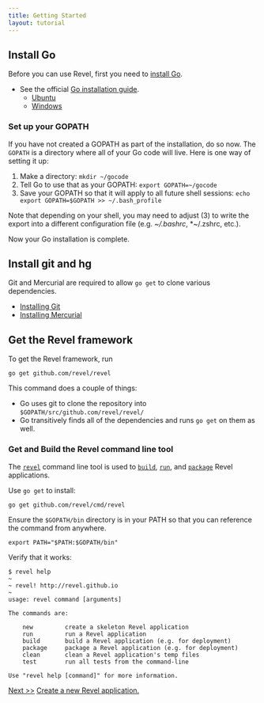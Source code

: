 ```yaml
---
title: Getting Started
layout: tutorial
---
```



## Install Go

Before you can use Revel, first you need to [install Go](http://golang.org/doc/install).

- See the official [Go installation guide](https://golang.org/doc/install).
    - [Ubuntu](https://github.com/golang/go/wiki/Ubuntu)
    - [Windows](https://golang.org/doc/install#windows)

### Set up your GOPATH

If you have not created a GOPATH as part of the installation, do so now. The `GOPATH`
is a directory where all of your Go code will live. Here is one way of setting it up:

1. Make a directory: `mkdir ~/gocode`
2. Tell Go to use that as your GOPATH: `export GOPATH=~/gocode`
3. Save your GOPATH so that it will apply to all future shell sessions: `echo export GOPATH=$GOPATH >> ~/.bash_profile`

Note that depending on your shell, you may need to adjust (3) to write the export into a different configuration file (e.g. *~/.bashrc*, *~/.zshrc, etc.).

Now your Go installation is complete.

## Install git and hg

Git and Mercurial are required to allow `go get` to clone various dependencies.

* [Installing Git](http://git-scm.com/book/en/Getting-Started-Installing-Git)
* [Installing Mercurial](https://www.mercurial-scm.org/downloads)

## Get the Revel framework

To get the Revel framework, run

	go get github.com/revel/revel

This command does a couple of things:

* Go uses git to clone the repository into `$GOPATH/src/github.com/revel/revel/`
* Go transitively finds all of the dependencies and runs `go get` on them as well.

### Get and Build the Revel command line tool

The [`revel`](tool.html) command line tool is used 
to [`build`](tool.html#build), [`run`](tool.html#run), and [`package`](tool.html#package) Revel applications.

Use `go get` to install:

	go get github.com/revel/cmd/revel

Ensure the `$GOPATH/bin` directory is in your PATH so that you can reference the command from anywhere.

	export PATH="$PATH:$GOPATH/bin"

Verify that it works:

	$ revel help
	~
	~ revel! http://revel.github.io
	~
	usage: revel command [arguments]

	The commands are:

	    new         create a skeleton Revel application
	    run         run a Revel application
	    build       build a Revel application (e.g. for deployment)
	    package     package a Revel application (e.g. for deployment)
	    clean       clean a Revel application's temp files
	    test        run all tests from the command-line

	Use "revel help [command]" for more information.


<a href="createapp.html" class="btn btn-sm btn-success" role="button">Next &gt;&gt;</a> [Create a new Revel application.](createapp.html)

